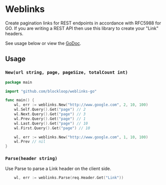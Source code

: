 # Weblinks

Create pagination links for REST endpoints in accordance with RFC5988 for GO.
If you are writing a REST API then use this library to create your "Link" headers.

See usage below or view the [GoDoc](https://godoc.org/github.com/blockloop/weblinks-go).

## Usage

### `New(url string, page, pageSize, totalCount int)`

```go
package main

import "github.com/blockloop/weblinks-go"

func main() {
    wl, err := weblinks.New("http://www.google.com", 2, 10, 100)
    wl.Self.Query().Get("page") // 2
    wl.Next.Query().Get("page") // 3
    wl.Prev.Query().Get("page") // 1
    wl.Last.Query().Get("page") // 10
    wl.First.Query().Get("page") // 10

    wl, err := weblinks.New("http://www.google.com", 1, 10, 100)
    wl.Prev // nil
}
```

### `Parse(header string)`

Use Parse to parse a Link header on the client side.

```go
	wl, err := weblinks.Parse(req.Header.Get("Link"))
```
